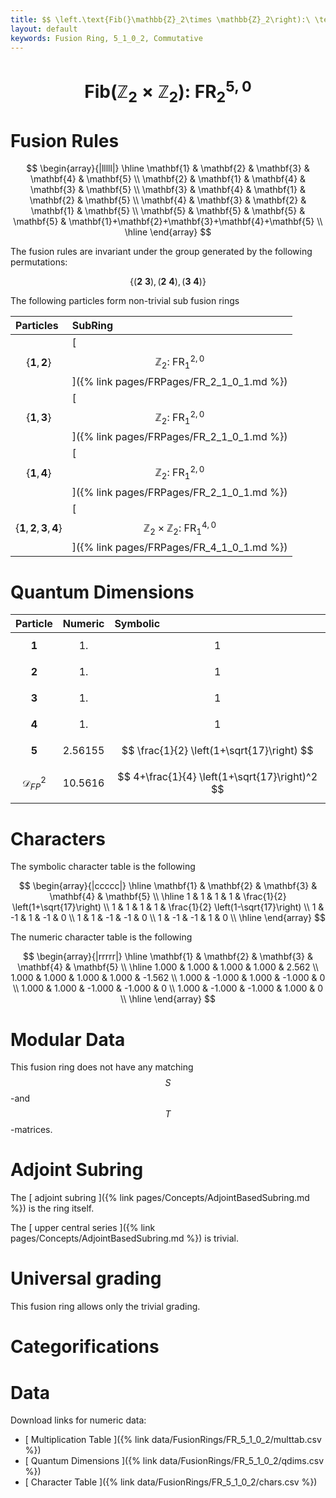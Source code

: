 ```yaml
---
title: $$ \left.\text{Fib(}\mathbb{Z}_2\times \mathbb{Z}_2\right):\ \text{FR}^{5,0}_{2} $$
layout: default
keywords: Fusion Ring, 5_1_0_2, Commutative
---
```

# $$ \left.\text{Fib(}\mathbb{Z}_2\times \mathbb{Z}_2\right):\ \text{FR}^{5,0}_{2} $$


# Fusion Rules

$$
\begin{array}{|lllll|}
\hline
 \mathbf{1} & \mathbf{2} & \mathbf{3} & \mathbf{4} & \mathbf{5} \\
 \mathbf{2} & \mathbf{1} & \mathbf{4} & \mathbf{3} & \mathbf{5} \\
 \mathbf{3} & \mathbf{4} & \mathbf{1} & \mathbf{2} & \mathbf{5} \\
 \mathbf{4} & \mathbf{3} & \mathbf{2} & \mathbf{1} & \mathbf{5} \\
 \mathbf{5} & \mathbf{5} & \mathbf{5} & \mathbf{5} & \mathbf{1}+\mathbf{2}+\mathbf{3}+\mathbf{4}+\mathbf{5} \\
\hline
\end{array}
$$


The fusion rules are invariant under the group generated by the following permutations:

$$ \{(\mathbf{2} \  \mathbf{3}), (\mathbf{2} \  \mathbf{4}), (\mathbf{3} \  \mathbf{4})\} $$


The following particles form non-trivial sub fusion rings

| Particles | SubRing |
| :------ | :------ |
| $$ \{\mathbf{1},\mathbf{2}\} $$ | [ $$ \mathbb{Z}_2:\ \text{FR}^{2,0}_{1} $$ ]({% link pages/FRPages/FR_2_1_0_1.md %}) |
| $$ \{\mathbf{1},\mathbf{3}\} $$ | [ $$ \mathbb{Z}_2:\ \text{FR}^{2,0}_{1} $$ ]({% link pages/FRPages/FR_2_1_0_1.md %}) |
| $$ \{\mathbf{1},\mathbf{4}\} $$ | [ $$ \mathbb{Z}_2:\ \text{FR}^{2,0}_{1} $$ ]({% link pages/FRPages/FR_2_1_0_1.md %}) |
| $$ \{\mathbf{1},\mathbf{2},\mathbf{3},\mathbf{4}\} $$ | [ $$ \mathbb{Z}_2\times \mathbb{Z}_2:\ \text{FR}^{4,0}_{1} $$ ]({% link pages/FRPages/FR_4_1_0_1.md %}) |

# Quantum Dimensions

| Particle | Numeric | Symbolic |
| :------ | :------ | :------ |
| $$ \mathbf{1} $$ | $$ 1. $$ | $$ 1 $$ |
| $$ \mathbf{2} $$ | $$ 1. $$ | $$ 1 $$ |
| $$ \mathbf{3} $$ | $$ 1. $$ | $$ 1 $$ |
| $$ \mathbf{4} $$ | $$ 1. $$ | $$ 1 $$ |
| $$ \mathbf{5} $$ | $$ 2.56155 $$ | $$ \frac{1}{2} \left(1+\sqrt{17}\right) $$ |
| $$ \mathcal{D}_{FP}^2 $$ | $$ 10.5616 $$ | $$ 4+\frac{1}{4} \left(1+\sqrt{17}\right)^2 $$ |

# Characters

The symbolic character table is the following

$$
\begin{array}{|ccccc|}
\hline
 \mathbf{1} & \mathbf{2} & \mathbf{3} & \mathbf{4} & \mathbf{5} \\
\hline
 1 & 1 & 1 & 1 & \frac{1}{2} \left(1+\sqrt{17}\right) \\
 1 & 1 & 1 & 1 & \frac{1}{2} \left(1-\sqrt{17}\right) \\
 1 & -1 & 1 & -1 & 0 \\
 1 & 1 & -1 & -1 & 0 \\
 1 & -1 & -1 & 1 & 0 \\
\hline
\end{array}
$$

The numeric character table is the following

$$
\begin{array}{|rrrrr|}
\hline
 \mathbf{1} & \mathbf{2} & \mathbf{3} & \mathbf{4} & \mathbf{5} \\
\hline
 1.000 & 1.000 & 1.000 & 1.000 & 2.562 \\
 1.000 & 1.000 & 1.000 & 1.000 & -1.562 \\
 1.000 & -1.000 & 1.000 & -1.000 & 0 \\
 1.000 & 1.000 & -1.000 & -1.000 & 0 \\
 1.000 & -1.000 & -1.000 & 1.000 & 0 \\
\hline
\end{array}
$$

# Modular Data

This fusion ring does not have any matching $$ S $$-and $$ T $$-matrices.

# Adjoint Subring

The [ adjoint subring ]({% link pages/Concepts/AdjointBasedSubring.md %}) is the ring itself.

The [ upper central series ]({% link pages/Concepts/AdjointBasedSubring.md %}) is trivial.

# Universal grading

This fusion ring allows only the trivial grading.

# Categorifications



# Data

Download links for numeric data:

* [ Multiplication Table ]({% link data/FusionRings/FR_5_1_0_2/multtab.csv %})
* [ Quantum Dimensions ]({% link data/FusionRings/FR_5_1_0_2/qdims.csv %})
* [ Character Table ]({% link data/FusionRings/FR_5_1_0_2/chars.csv %})